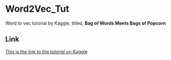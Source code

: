# Word2Vec_Tut

Word to vec tutorial by Kaggle, titled, **Bag of Words Meets Bags of Popcorn**

## Link
[This is the link to the tutorial on Kaggle ](https://www.kaggle.com/c/word2vec-nlp-tutorial)
